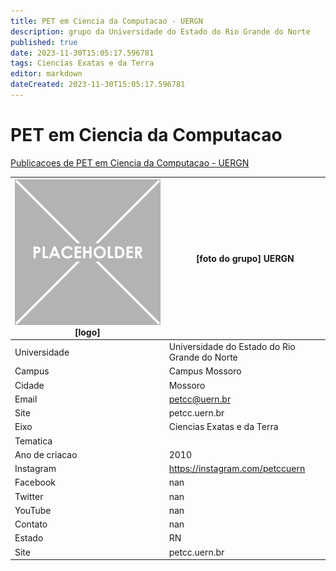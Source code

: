 ```yaml
---
title: PET em Ciencia da Computacao - UERGN
description: grupo da Universidade do Estado do Rio Grande do Norte
published: true
date: 2023-11-30T15:05:17.596781
tags: Ciencias Exatas e da Terra
editor: markdown
dateCreated: 2023-11-30T15:05:17.596781
---
```


# PET em Ciencia da Computacao

[Publicacoes de PET em Ciencia da Computacao - UERGN](/atividade/100PETemCienciadaComputacaoUERGN/feed)

| ![placeholder.png](/placeholder.png) [logo] | [foto do grupo] UERGN         |
| ------------------------------------------- | ------------------------------------------------- |
| Universidade                                | Universidade do Estado do Rio Grande do Norte      |
| Campus                                      | Campus Mossoro            |
| Cidade                                      | Mossoro             |
| Email                                       | petcc@uern.br             |
| Site                                        | petcc.uern.br              |
| Eixo                                        | Ciencias Exatas e da Terra              |
| Tematica                                    |           |
| Ano de criacao                              | 2010        |
| Instagram                                   | https://instagram.com/petccuern         |
| Facebook                                    | nan          |
| Twitter                                     | nan           |
| YouTube                                     | nan           |
| Contato                                     | nan         |
| Estado                                      |  RN            |
| Site                                        | petcc.uern.br |
